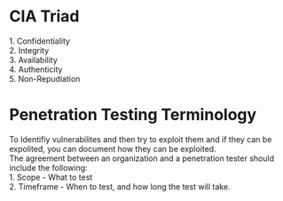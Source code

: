 <h1>CIA Triad</h1>
1. Confidentiality<br>
2. Integrity<br>
3. Availability<br>
4. Authenticity<br>
5. Non-Repudiation<br>

<h1>Penetration Testing Terminology</h1>
To Identifiy vulnerabilites and then try to exploit them and if they can be expolited, you can document how they can be exploited.<br>
The agreement between an organization and a penetration tester should include the following:<br>
  1. Scope -  What to test<br>
  2. Timeframe -  When to test, and how long the test will take.

